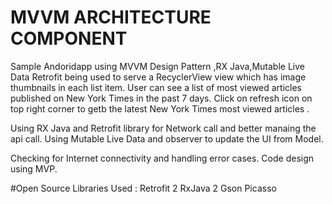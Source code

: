# MVVM ARCHITECTURE COMPONENT
Sample Andoridapp  using MVVM Design Pattern ,RX Java,Mutable Live Data Retrofit being used to serve a RecyclerView view which has image thumbnails in each list item.
User can see a list of most viewed articles published on New York Times in the past 7 days.
Click on refresh icon on top right corner to getb the latest New York Times most viewed articles .

Using RX Java and Retrofit library for Network call and better manaing the api call.
Using Mutable Live Data and observer to update the UI from Model.

Checking for Internet connectivity and handling error cases. Code design using MVP.

#Open Source Libraries Used :
Retrofit 2
RxJava 2
Gson
Picasso
